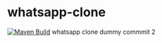 # whatsapp-clone
[![Maven Build](https://github.com/kedarnathdev/whatsapp-clone/actions/workflows/maven.yml/badge.svg?branch=main)](https://github.com/kedarnathdev/whatsapp-clone/actions/workflows/maven.yml)
whatsapp clone
dummy commmit 2
